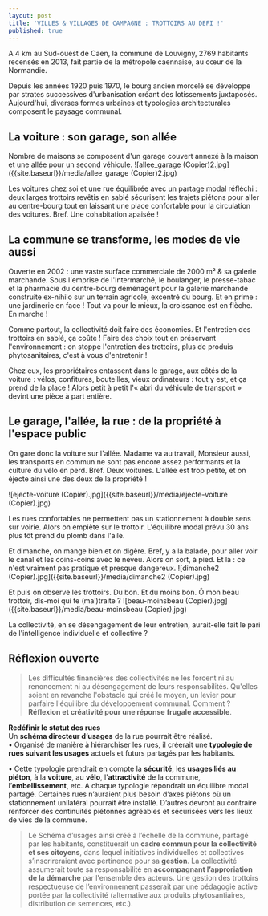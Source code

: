 ```yaml
---
layout: post
title: 'VILLES & VILLAGES DE CAMPAGNE : TROTTOIRS AU DEFI !'
published: true
---
```


A 4 km au Sud-ouest de Caen, la commune de Louvigny, 2769 habitants recensés en 2013, fait partie de la métropole caennaise, au cœur de la Normandie.

Depuis les années 1920 puis 1970, le bourg ancien morcelé se développe par strates successives d'urbanisation créant des lotissements juxtaposés. Aujourd'hui, diverses formes urbaines et typologies architecturales composent le paysage communal.

## La voiture : son garage, son allée
Nombre de maisons se composent d'un garage couvert annexé à la maison et une allée pour un second véhicule. 
![allee_garage (Copier)2.jpg]({{site.baseurl}}/media/allee_garage (Copier)2.jpg)

Les voitures chez soi et une rue équilibrée avec un partage modal réfléchi :
deux larges trottoirs revêtis en sablé sécurisent les trajets piétons pour aller au centre-bourg tout en laissant une place confortable pour la circulation des voitures. 
Bref. Une cohabitation apaisée !

## La commune se transforme, les modes de vie aussi
Ouverte en 2002 : une vaste surface commerciale de 2000 m² & sa galerie marchande.
Sous l'emprise de l'Intermarché, le boulanger, le presse-tabac et la pharmacie du centre-bourg déménagent pour la galerie marchande construite ex-nihilo sur un terrain agricole, excentré du bourg. Et en prime : une jardinerie en face ! Tout va pour le mieux, la croissance est en flèche. En marche !

Comme partout, la collectivité doit faire des économies. Et l'entretien des trottoirs en sablé, ça coûte ! Faire des choix tout en préservant l'environnement : on stoppe l'entretien des trottoirs, plus de produis phytosanitaires, c'est à vous d'entretenir !

Chez eux, les propriétaires entassent dans le garage, aux côtés de la voiture : vélos, confitures, bouteilles, vieux ordinateurs : tout y est, et ça prend de la place ! Alors petit à petit l'« abri du véhicule de transport » devint une pièce à part entière.

## Le garage, l'allée, la rue : de la propriété à l'espace public
On gare donc la voiture sur l'allée. Madame va au travail, Monsieur aussi, les transports en commun ne sont pas encore assez performants et la culture du vélo en perd. Bref. Deux voitures. L'allée est trop petite, et on éjecte ainsi une des deux de la propriété !  

![ejecte-voiture (Copier).jpg]({{site.baseurl}}/media/ejecte-voiture (Copier).jpg)

Les rues confortables ne permettent pas un stationnement à double sens sur voirie. Alors on empiète sur le trottoir. L'équilibre modal prévu 30 ans plus tôt prend du plomb dans l'aile.

Et dimanche, on mange bien et on digère. Bref, y a la balade, pour aller voir le canal et les coins-coins avec le neveu. Alors on sort, à pied. 
Et là : ce n'est vraiment pas pratique et presque dangereux.
![dimanche2 (Copier).jpg]({{site.baseurl}}/media/dimanche2 (Copier).jpg)

Et puis on observe les trottoirs.
Du bon. Et du moins bon. Ô mon beau trottoir, dis-moi qui te (mal)traite ?
![beau-moinsbeau (Copier).jpg]({{site.baseurl}}/media/beau-moinsbeau (Copier).jpg)

La collectivité, en se désengagement de leur entretien, aurait-elle fait le pari de l'intelligence individuelle et collective ?

## Réflexion ouverte
>Les difficultés financières des collectivités ne les forcent ni au renoncement ni au désengagement de leurs responsabilités. Qu'elles soient en revanche l'obstacle qui créé le moyen, un levier pour parfaire l'équilibre du développement communal. Comment ? **Réflexion et créativité pour une réponse frugale accessible**.

**Redéfinir le statut des rues**  
Un **schéma directeur d’usages** de la rue pourrait être réalisé.  
• Organisé de manière à hiérarchiser les rues, il créerait une **typologie de rues suivant les usages** actuels et futurs partagés par les habitants.  

• Cette typologie prendrait en compte la **sécurité**, les **usages liés au piéton**, à la **voiture**, au **vélo**, l'**attractivité** de la commune, l’**embellissement**, etc. A chaque typologie répondrait un équilibre modal partagé. Certaines rues n’auraient plus besoin d’axes piétons où un stationnement unilatéral pourrait être installé. D’autres devront au contraire renforcer des continuités piétonnes agréables et sécurisées vers les lieux de vies de la commune.

>Le Schéma d’usages ainsi créé à l’échelle de la commune, partagé par les habitants, constituerait un **cadre commun pour la collectivité et ses citoyens**, dans lequel initiatives individuelles et collectives s’inscrireraient avec pertinence pour sa **gestion**. La collectivité assumerait toute sa responsabilité en **accompagnant l’approriation de la démarche** par l'ensemble des acteurs. Une gestion des trottoirs respectueuse de l’environnement passerait par une pédagogie active portée par la collectivité (alternative aux produits phytosantiaires, distribution de semences, etc.).
